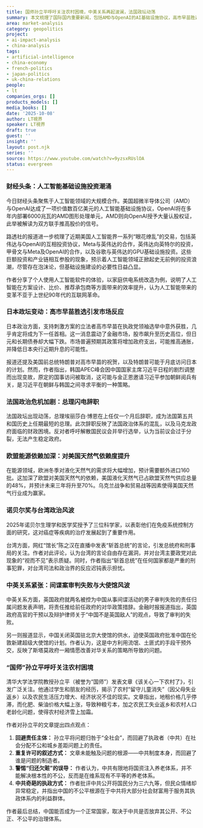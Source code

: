 ```yaml
---
title: 国师孙立平呼吁关注农村困境，中美关系再起波澜，法国政坛动荡
summary: 本文梳理了国际国内重要新闻，包括AMD与OpenAI的AI基础设施协议，高市早苗胜选对日本金融市场的影响，法国总理辞职引发政治危机，以及对中国农村困境和中英关系的深度剖析。
area: market-analysis
category: geopolitics
project:
- ai-impact-analysis
- china-analysis
tags:
- artificial-intelligence
- china-economy
- french-politics
- japan-politics
- uk-china-relations
people:
- lt
companies_orgs: []
products_models: []
media_books: []
date: '2025-10-08'
author: LT視界
speaker: LT視界
draft: true
guest: ''
insight: ''
layout: post.njk
series: ''
source: https://www.youtube.com/watch?v=9yzsxRUslOA
status: evergreen
---
```

### 财经头条：人工智能基础设施投资潮涌

今日财经头条聚焦于人工智能领域的大规模合作。美国超微半导体公司（AMD）与OpenAI达成了一项价值数百亿美元的人工智能基础设施协议，OpenAI将在多年内部署6000兆瓦的AMD图形处理单元，AMD则向OpenAI授予大量认股权证，此举被解读为双方联手推高股价的信号。

路透社的报道进一步梳理了近期美国人工智能界一系列“眼花缭乱”的交易，包括英伟达与OpenAI的互相投资协议，Meta与英伟达的合作，英伟达向英特尔的投资，甲骨文与Meta及OpenAI的合作，以及谷歌与英伟达的GPU基础设施投资。这些巨额投资和产业链相互参股的现象，预示着人工智能领域正掀起史无前例的投资浪潮，尽管存在泡沫论，但基础设施建设的必要性日益凸显。

作者分享了个人使用人工智能软件的体验，以家庭供电系统改造为例，说明了人工智能在方案设计、比价、推荐承包商等方面带来的效率提升，认为人工智能带来的变革不亚于上世纪90年代的互联网革命。

### 日本政坛变动：高市早苗胜选引发市场反应

日本政治方面，支持刺激方案的立法者高市早苗在执政党领袖选举中意外获胜，几乎肯定将成为下一任首相。这一消息震动了金融市场，股市飙升至历史高位，但日元和长期债券却大幅下跌。市场普遍预期其政策将增加政府支出，可能推高通胀，并降低日本央行近期升息的可能性。

报道还提及美国前总统特朗普对高市早苗的祝贺，以及特朗普可能于月底访问日本的计划。然而，作者指出，韩国APEC峰会因中国国家主席习近平日程的剧烈调整而出现变故，原定的国事访问被取消，这可能与金正恩邀请习近平参加朝鲜阅兵有关，是习近平在朝鲜与韩国之间寻求平衡的一种策略。

### 法国政治危机加剧：总理闪电辞职

法国政坛出现动荡，总理埃丽莎白·博恩在上任仅一个月后辞职，成为法国第五共和国历史上任期最短的总理。此次辞职反映了法国政治体系的混乱，以及马克龙政府面临的财政困境。反对者呼吁解散国民议会并举行选举，认为当前议会过于分裂，无法产生稳定政府。

### 欧盟能源依赖加深：对美国天然气依赖度提升

在能源领域，欧洲冬季对液化天然气的需求将大幅增加，预计需要额外进口160批。这加深了欧盟对美国天然气的依赖，美国液化天然气已占欧盟天然气供应总量的48%，并预计未来三年将升至70%。乌克兰战争和贸易战等因素使得美国天然气行业成为赢家。

### 诺贝尔奖与台湾政治风波

2025年诺贝尔生理学和医学奖授予了三位科学家，以表彰他们在免疫系统控制方面的研究，这对癌症等疾病的治疗发展起到了重要作用。

台湾方面，网红“馆长”陈之汉在直播中发表“斩首总统”的言论，引发总统府和刑事局的关注。作者对此评论，认为台湾的言论自由存在漏洞，并对台湾主要政党对此现象的“视而不见”表示质疑。同时，作者指出“斩首总统”在任何国家都是严重的刑事犯罪，对台湾司法和政治界的反应迟钝表示担忧。

### 中英关系紧张：间谍案审判失败与大使馆风波

中英关系方面，英国政府就两名被控为中国从事间谍活动的男子审判失败的责任归属问题发表声明，将责任推给前任政府的对华政策措辞。金融时报报道指出，英国政府高官的干预以及辩护律师关于“中国不是英国敌人”的观点，导致了审判的失败。

另一则报道显示，中国关闭英国驻北京大使馆的供水，迫使英国政府批准中国在伦敦新建超级大使馆的计划。作者认为，这是中方利用流氓、土匪式的手段干预外交，反映了斯塔莫政府一厢情愿改善对华关系的策略所导致的问题。

### “国师”孙立平呼吁关注农村困境

清华大学法学院教授孙立平（被誉为“国师”）发表文章《该关心一下农村了》，引发广泛关注。他通过学生和朋友的经历，揭示了农村“留守儿童消失”（因父母失业返乡）以及农民生活压力增大、经济状况不佳的现实。文章指出，地租价格几乎停滞，而化肥、柴油价格大幅上涨，导致种粮亏本，加之农民工失业返乡和农村人口老龄化问题，使得农村经济雪上加霜。

作者对孙立平的文章提出四点观点：
1.  **回避责任主体：** 孙立平将问题归咎于“全社会”，而回避了执政者（中共）在社会分配不公和城乡差距问题上的责任。
2.  **重复许可的叙述方式：** 文章未能触及问题的根源——中共制度本身，而回避了谁是问题的制造者。
3.  **警惕“归还欠赃”的误导：** 作者认为，中共有限地将国资注入养老体系，并不能解决根本性的不公，反而是在维系现有不平等的养老体系。
4.  **中共奇葩的执政方式：** 作者批评中共公开将国民分为三六九等，但民众情绪却异常稳定，并指出中国的不公平根源在于中共将大部分社会财富用于服务其执政体系内的利益群体。

作者最后总结，中国能否成为一个正常国家，取决于中共是否放弃其公开、不公正、不公平的治理体系。